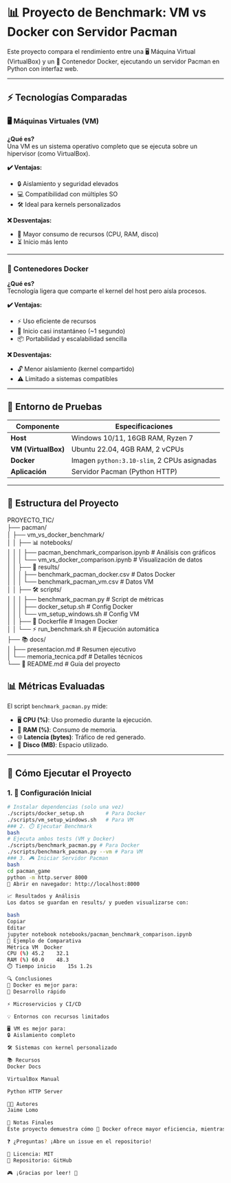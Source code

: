 # 📊 Proyecto de Benchmark: VM vs Docker con Servidor Pacman

Este proyecto compara el rendimiento entre una 🖥️ Máquina Virtual (VirtualBox) y un 🐋 Contenedor Docker, ejecutando un servidor Pacman en Python con interfaz web.

---

## ⚡ Tecnologías Comparadas

### 🖥️ Máquinas Virtuales (VM)

**¿Qué es?**  
Una VM es un sistema operativo completo que se ejecuta sobre un hipervisor (como VirtualBox).

**✔️ Ventajas:**
- 🔒 Aislamiento y seguridad elevados  
- 💻 Compatibilidad con múltiples SO  
- 🛠️ Ideal para kernels personalizados  

**❌ Desventajas:**
- 🐢 Mayor consumo de recursos (CPU, RAM, disco)  
- ⏳ Inicio más lento  

---

### 🐋 Contenedores Docker

**¿Qué es?**  
Tecnología ligera que comparte el kernel del host pero aísla procesos.

**✔️ Ventajas:**
- ⚡ Uso eficiente de recursos  
- 🚀 Inicio casi instantáneo (~1 segundo)  
- 📦 Portabilidad y escalabilidad sencilla  

**❌ Desventajas:**
- 🔓 Menor aislamiento (kernel compartido)  
- ⚠️ Limitado a sistemas compatibles  

---

## 🔧 Entorno de Pruebas

| Componente | Especificaciones |
|-----------|------------------|
| **Host** | Windows 10/11, 16GB RAM, Ryzen 7 |
| **VM (VirtualBox)** | Ubuntu 22.04, 4GB RAM, 2 vCPUs |
| **Docker** | Imagen `python:3.10-slim`, 2 CPUs asignadas |
| **Aplicación** | Servidor Pacman (Python HTTP) |

---

## 📂 Estructura del Proyecto

PROYECTO_TIC/  
├── pacman/  
│   ├── vm_vs_docker_benchmark/  
│   │   ├── 📊 notebooks/  
│   │   │   ├── pacman_benchmark_comparison.ipynb  # Análisis con gráficos  
│   │   │   └── vm_vs_docker_comparison.ipynb      # Visualización de datos  
│   │   ├── 📁 results/  
│   │   │   ├── benchmark_pacman_docker.csv        # Datos Docker  
│   │   │   └── benchmark_pacman_vm.csv            # Datos VM  
│   │   ├── 🛠️ scripts/  
│   │   │   ├── benchmark_pacman.py                # Script de métricas  
│   │   │   ├── docker_setup.sh                    # Config Docker  
│   │   │   └── vm_setup_windows.sh                # Config VM  
│   │   ├── 🐋 Dockerfile                          # Imagen Docker  
│   │   └── ⚡ run_benchmark.sh                    # Ejecución automática  
├── 📚 docs/  
│   ├── presentacion.md                           # Resumen ejecutivo  
│   └── memoria_tecnica.pdf                       # Detalles técnicos  
└── 📌 README.md                                  # Guía del proyecto  

## 📊 Métricas Evaluadas

El script `benchmark_pacman.py` mide:

- 🖥️ **CPU (%)**: Uso promedio durante la ejecución.  
- 🧠 **RAM (%)**: Consumo de memoria.  
- 🌐 **Latencia (bytes)**: Tráfico de red generado.  
- 💾 **Disco (MB)**: Espacio utilizado.  

---

## 🚀 Cómo Ejecutar el Proyecto

### 1. 🔄 Configuración Inicial

```bash
# Instalar dependencias (solo una vez)
./scripts/docker_setup.sh       # Para Docker
./scripts/vm_setup_windows.sh   # Para VM
### 2. ⏱️ Ejecutar Benchmark
bash
# Ejecuta ambos tests (VM y Docker)
./scripts/benchmark_pacman.py # Para Docker
./scripts/benchmark_pacman.py --vm # Para VM
### 3. 🎮 Iniciar Servidor Pacman
bash
cd pacman_game
python -m http.server 8000
🔗 Abrir en navegador: http://localhost:8000

📈 Resultados y Análisis
Los datos se guardan en results/ y pueden visualizarse con:

bash
Copiar
Editar
jupyter notebook notebooks/pacman_benchmark_comparison.ipynb
📌 Ejemplo de Comparativa
Métrica	VM	Docker
CPU (%)	45.2	32.1
RAM (%)	60.0	48.3
⏱️ Tiempo inicio	15s	1.2s

🔍 Conclusiones
🐋 Docker es mejor para:
🚀 Desarrollo rápido

⚡ Microservicios y CI/CD

💡 Entornos con recursos limitados

🖥️ VM es mejor para:
🔒 Aislamiento completo

🛠️ Sistemas con kernel personalizado

📚 Recursos
Docker Docs

VirtualBox Manual

Python HTTP Server

🧑‍💻 Autores
Jaime Lomo

📌 Notas Finales
Este proyecto demuestra cómo 🐋 Docker ofrece mayor eficiencia, mientras que 🖥️ VM proporciona mejor aislamiento.

❓ ¿Preguntas? ¡Abre un issue en el repositorio!

📜 Licencia: MIT
🔗 Repositorio: GitHub

🎮 ¡Gracias por leer! 🚀